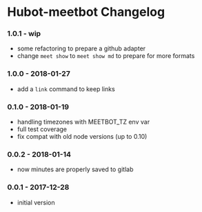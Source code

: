Hubot-meetbot Changelog
==========================

### 1.0.1 - wip
- some refactoring to prepare a github adapter
- change `meet show` to `meet show md` to prepare for more formats

### 1.0.0 - 2018-01-27
- add a `link` command to keep links

### 0.1.0 - 2018-01-19
- handling timezones with MEETBOT_TZ env var
- full test coverage
- fix compat with old node versions (up to 0.10)

### 0.0.2 - 2018-01-14
- now minutes are properly saved to gitlab

### 0.0.1 - 2017-12-28
- initial version
